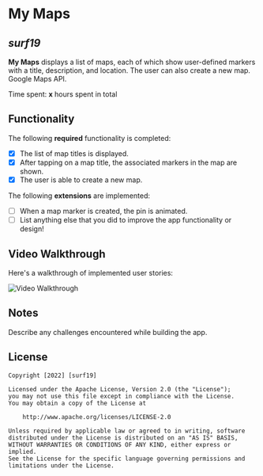 # My Maps

## *surf19*

**My Maps** displays a list of maps, each of which show user-defined markers with a title, description, and location. The user can also create a new map. Google Maps API.

Time spent: **x** hours spent in total

## Functionality

The following **required** functionality is completed:

* [x] The list of map titles is displayed.
* [x] After tapping on a map title, the associated markers in the map are shown.
* [x] The user is able to create a new map.

The following **extensions** are implemented:

* [ ] When a map marker is created, the pin is animated.
* [ ] List anything else that you did to improve the app functionality or design!

## Video Walkthrough

Here's a walkthrough of implemented user stories:

<img src='https://j.gifs.com/gpD8Yk.gif' title='Video Walkthrough' width='' alt='Video Walkthrough' />


## Notes

Describe any challenges encountered while building the app.

## License

    Copyright [2022] [surf19]

    Licensed under the Apache License, Version 2.0 (the "License");
    you may not use this file except in compliance with the License.
    You may obtain a copy of the License at

        http://www.apache.org/licenses/LICENSE-2.0

    Unless required by applicable law or agreed to in writing, software
    distributed under the License is distributed on an "AS IS" BASIS,
    WITHOUT WARRANTIES OR CONDITIONS OF ANY KIND, either express or implied.
    See the License for the specific language governing permissions and
    limitations under the License.